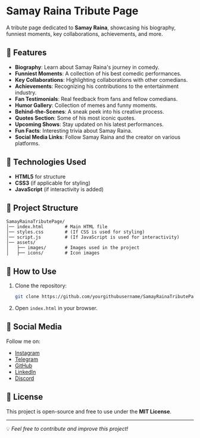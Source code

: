 # Samay Raina Tribute Page

A tribute page dedicated to **Samay Raina**, showcasing his biography, funniest moments, key collaborations, achievements, and more.

## 📌 Features
- **Biography**: Learn about Samay Raina's journey in comedy.
- **Funniest Moments**: A collection of his best comedic performances.
- **Key Collaborations**: Highlighting collaborations with other comedians.
- **Achievements**: Recognizing his contributions to the entertainment industry.
- **Fan Testimonials**: Real feedback from fans and fellow comedians.
- **Humor Gallery**: Collection of memes and funny moments.
- **Behind-the-Scenes**: A sneak peek into his creative process.
- **Quotes Section**: Some of his most iconic quotes.
- **Upcoming Shows**: Stay updated on his latest performances.
- **Fun Facts**: Interesting trivia about Samay Raina.
- **Social Media Links**: Follow Samay Raina and the creator on various platforms.

## 🔧 Technologies Used
- **HTML5** for structure
- **CSS3** (if applicable for styling)
- **JavaScript** (if interactivity is added)

## 📂 Project Structure
```
SamayRainaTributePage/
│── index.html        # Main HTML file
│── styles.css        # (If CSS is used for styling)
│── script.js         # (If JavaScript is used for interactivity)
│── assets/
│   ├── images/       # Images used in the project
│   ├── icons/        # Icon images
```

## 🚀 How to Use
1. Clone the repository:
   ```bash
   git clone https://github.com/yourgithubusername/SamayRainaTributePage.git
   ```
2. Open `index.html` in your browser.

## 🔗 Social Media
Follow me on:
- [Instagram](https://www.instagram.com/yourusername)
- [Telegram](https://t.me/yourtelegramusername)
- [GitHub](https://github.com/yourgithubusername)
- [LinkedIn](https://www.linkedin.com/in/yourlinkedinusername)
- [Discord](https://discord.com/users/yourdiscordid)

## 📜 License
This project is open-source and free to use under the **MIT License**.

---
💡 *Feel free to contribute and improve this project!*

